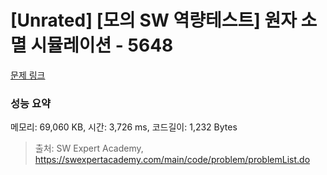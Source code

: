 # [Unrated] [모의 SW 역량테스트] 원자 소멸 시뮬레이션 - 5648 

[문제 링크](https://swexpertacademy.com/main/code/problem/problemDetail.do?contestProbId=AWXRFInKex8DFAUo) 

### 성능 요약

메모리: 69,060 KB, 시간: 3,726 ms, 코드길이: 1,232 Bytes



> 출처: SW Expert Academy, https://swexpertacademy.com/main/code/problem/problemList.do